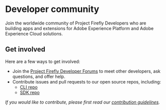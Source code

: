 # Developer community

Join the worldwide community of Project Firefly Developers who are building apps and extensions for Adobe Experience Platform and Adobe Experience Cloud solutions.

## Get involved
 
Here are a few ways to get involved:

* Join the [Project Firefly Developer Forums](https://experienceleaguecommunities.adobe.com/t5/project-firefly/ct-p/project-firefly) to meet other developers, ask questions, and offer help.
* Contribute issues and pull requests to our open source repos, including:
    * [CLI repo](https://github.com/adobe/aio-cli)
    * [SDK repo]( https://github.com/adobe/aio-sdk)
    
*If you would like to contribute, please first read our [contribution guidelines](../guides/contribution_guides/index.md).* 
        
